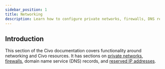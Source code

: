 ```yaml
---
sidebar_position: 1
title: Networking
description: Learn how to configure private networks, firewalls, DNS records, and reserved IPs on Civo. Optimize your resources for security and isolation.
---
```


<head>
  <title>Civo Networking Docs incl. Firewalls and DNS Records</title>
</head>

## Introduction

This section of the Civo documentation covers functionality around networking and Civo resources. It has sections on [private networks](private-networks.md), [firewalls](firewalls.md), domain name service (DNS) records, and [reserved IP addresses](reserved-ip.md).

